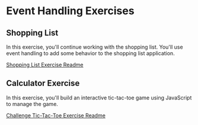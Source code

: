 # Event Handling Exercises

## Shopping List

In this exercise, you'll continue working with the shopping list. You'll use event handling to add some behavior to the shopping list application.

[Shopping List Exercise Readme ](./shopping-list.md)

## Calculator Exercise

In this exercise, you'll build an interactive tic-tac-toe game using JavaScript to manage the game.

[Challenge Tic-Tac-Toe Exercise Readme](./challenge_tic-tac-toe.md)
